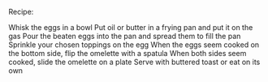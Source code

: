 Recipe:

Whisk the eggs in a bowl
Put oil or butter in a frying pan and put it on the gas
Pour the beaten eggs into the pan and spread them to fill the pan
Sprinkle your chosen toppings on the egg
When the eggs seem cooked on the bottom side, flip the omelette with a spatula
When both sides seem cooked, slide the omelette on a plate
Serve with buttered toast or eat on its own